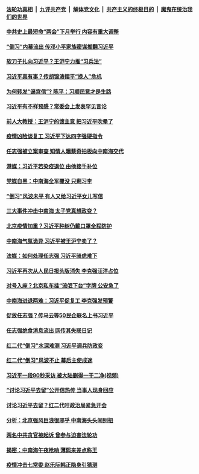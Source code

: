 

####  [法轮功真相](../../../../basic/blob/master/README.md?t=04171301) &nbsp;|&nbsp; [九评共产党](../../../../9ping.md/blob/master/README.md?t=04171301) &nbsp;|&nbsp; [解体党文化](../../../../jtdwh.md/blob/master/README.md?t=04171301)  &nbsp;|&nbsp; [共产主义的终极目的](../../../../gczydzjmd.md/blob/master/README.md?t=04171301) &nbsp;|&nbsp; [魔鬼在统治我们的世界](../../../../mgztzwmdsj.md/blob/master/README.md?t=04171301) 

#### [中共史上最短命“两会”下月举行 内容有重大调整](../pages/prog1138/a102825045.md?t=04171301) 

#### [“倒习”内幕流出 传邓小平家族密谋推翻习近平](../pages/prog1138/a102822757.md?t=04171301) 

#### [软刀子扎向习近平？王沪宁力推“习兵法”](../pages/prog1138/a102822085.md?t=04171301) 

#### [习近平真有事？传胡锦涛摆平“换人”危机](../pages/prog1138/a102822027.md?t=04171301) 

#### [为何转发“逼宫信”? 陈平：习顺民意才是生路](../pages/prog1138/a102820695.md?t=04171301) 

#### [习近平有不祥预感？常委会上发表罕见言论](../pages/prog1138/a102820004.md?t=04171301) 

#### [前人大教授：王沪宁的馊主意 把习近平吹晕了](../pages/prog1138/a102820082.md?t=04171301) 

#### [疫情凶险谈复工 习近平下达四字强硬指令](../pages/prog1138/a102819167.md?t=04171301) 

#### [任志强被立案审查 知情人曝蔡奇拍板向中南海交代](../pages/prog1138/a102818252.md?t=04171301) 

#### [港媒：习近平若染疫退位 由他接手补位](../pages/prog1138/a102817660.md?t=04171301) 

#### [党媒自黑：中南海全军覆没 只剩习李](../pages/prog1138/a102816891.md?t=04171301) 

#### [“倒习”风波未平 有人又给习近平女儿写信](../pages/prog1138/a102816223.md?t=04171301) 

#### [三大事件冲击中南海 太子党真想政变？](../pages/prog1138/a102816175.md?t=04171301) 

#### [北京疫情加重？习近平种树仍戴口罩全程防护](../pages/prog1138/a102815546.md?t=04171301) 

#### [中南海气氛诡异 习近平被王沪宁卖了？](../pages/prog1138/a102813991.md?t=04171301) 

#### [法媒：如何处理任志强 习近平骑虎难下](../pages/prog1138/a102813297.md?t=04171301) 

#### [习近平再次从人民日报头版消失 李克强汪洋占位](../pages/prog1138/a102813010.md?t=04171301) 

#### [对号入座？北京私车挂“流氓下台”字牌 公安急了](../pages/prog1138/a102812554.md?t=04171301) 

#### [中南海进退两难：习近平促复工 李克强发预警](../pages/prog1138/a102812306.md?t=04171301) 

#### [促放任志强？传马云等50民企联名上书习近平](../pages/prog1138/a102809652.md?t=04171301) 

#### [任志强绝食消息流出 网传其失联日记](../pages/prog1138/a102809467.md?t=04171301) 

#### [红二代“倒习”水深难测 习近平调兵防政变](../pages/prog1138/a102807907.md?t=04171301) 

#### [红二代“倒习”风波不止 幕后主使成迷](../pages/prog1138/a102806878.md?t=04171301) 

#### [习近平一段90秒采访 被大陆删得一干二净(视频)](../pages/prog1138/a102806160.md?t=04171301) 

#### [“讨论习近平去留”公开信热传 当事人现身回应](../pages/prog1138/a102806065.md?t=04171301) 

#### [讨论习近平去留？红二代吁政治局紧急开会](../pages/prog1138/a102805636.md?t=04171301) 

#### [分析：北京强风巨浪很邪乎 中南海头头闹别扭](../pages/prog1138/a102805501.md?t=04171301) 

#### [两名中共贪官被起诉 曾参与迫害法轮功](../pages/prog1138/a102803675.md?t=04171301) 

#### [揭密：中南海午夜枪响 薄熙来差点称王](../pages/prog1138/a102803393.md?t=04171301) 

#### [疫情冲击七常委 赵乐际韩正隐身引猜测](../pages/prog1138/a102803326.md?t=04171301) 

